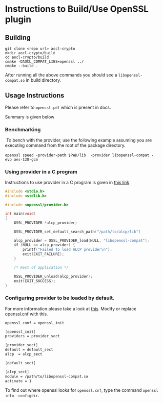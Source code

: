 # Instructions to Build/Use OpenSSL plugin


## Building

```
git clone <repo url> aocl-crypto
mkdir aocl-crypto/build
cd aocl-crypto/build
cmake -DAOCL_COMPAT_LIBS=openssl ../
cmake --build .
```

After running all the above commands you should see a `libopenssl-compat.so` in build directory.

## Usage Instructions

Please refer to `openssl.pdf` which is present in docs.

Summary is given below

### Benchmarking
​	To bench with the provider, use the following example assuming you are executing command from the root of the package directory.

​	```openssl speed -provider-path $PWD/lib  -provider libopenssl-compat -evp aes-128-gcm```

### Using provider in a C program

Instructions to use provider in a C program is given in [this link](https://github.com/openssl/openssl/blob/master/README-PROVIDERS.md)

```c
#include <stdio.h>
#include <stdlib.h>

#include <openssl/provider.h>

int main(void)
{
    OSSL_PROVIDER *alcp_provider;

	OSSL_PROVIDER_set_default_search_path("/path/to/alcp/lib")

    alcp_provider = OSSL_PROVIDER_load(NULL, "libopenssl-compat");
    if (NULL == alcp_provider) {
        printf("Failed to load ALCP provider\n");
        exit(EXIT_FAILURE);
    }

    /* Rest of application */

    OSSL_PROVIDER_unload(alcp_provider);
    exit(EXIT_SUCCESS);
}
```
### Configuring provider to be loaded by default.

For more information please take a look at [this](https://www.openssl.org/docs/manmaster/man5/config.html). Modify or replace openssl.cnf with this.

```sh
openssl_conf = openssl_init

[openssl_init]
providers = provider_sect

[provider_sect]
default = default_sect
alcp  = alcp_sect

[default_sect]

[alcp_sect]
module = /path/to/libopenssl-compat.so
activate = 1
```

To find out where openssl looks for `openssl.cnf`, type the command ```openssl info -configdir```.